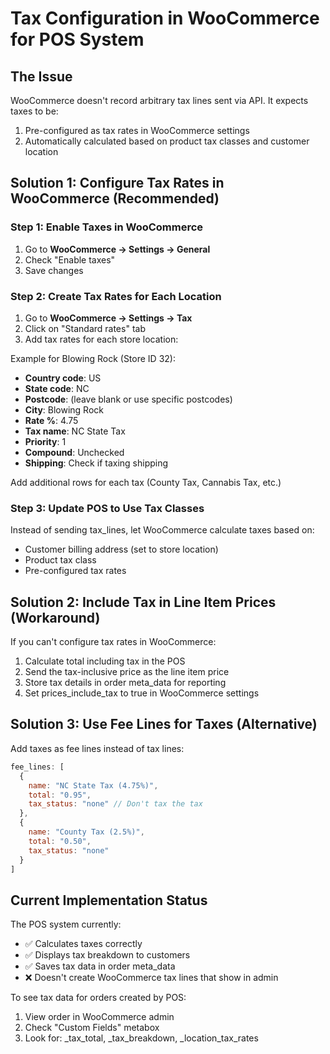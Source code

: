 # Tax Configuration in WooCommerce for POS System

## The Issue

WooCommerce doesn't record arbitrary tax lines sent via API. It expects taxes to be:
1. Pre-configured as tax rates in WooCommerce settings
2. Automatically calculated based on product tax classes and customer location

## Solution 1: Configure Tax Rates in WooCommerce (Recommended)

### Step 1: Enable Taxes in WooCommerce
1. Go to **WooCommerce → Settings → General**
2. Check "Enable taxes"
3. Save changes

### Step 2: Create Tax Rates for Each Location
1. Go to **WooCommerce → Settings → Tax**
2. Click on "Standard rates" tab
3. Add tax rates for each store location:

Example for Blowing Rock (Store ID 32):
- **Country code**: US
- **State code**: NC  
- **Postcode**: (leave blank or use specific postcodes)
- **City**: Blowing Rock
- **Rate %**: 4.75
- **Tax name**: NC State Tax
- **Priority**: 1
- **Compound**: Unchecked
- **Shipping**: Check if taxing shipping

Add additional rows for each tax (County Tax, Cannabis Tax, etc.)

### Step 3: Update POS to Use Tax Classes

Instead of sending tax_lines, let WooCommerce calculate taxes based on:
- Customer billing address (set to store location)
- Product tax class
- Pre-configured tax rates

## Solution 2: Include Tax in Line Item Prices (Workaround)

If you can't configure tax rates in WooCommerce:

1. Calculate total including tax in the POS
2. Send the tax-inclusive price as the line item price
3. Store tax details in order meta_data for reporting
4. Set prices_include_tax to true in WooCommerce settings

## Solution 3: Use Fee Lines for Taxes (Alternative)

Add taxes as fee lines instead of tax lines:

```javascript
fee_lines: [
  {
    name: "NC State Tax (4.75%)",
    total: "0.95",
    tax_status: "none" // Don't tax the tax
  },
  {
    name: "County Tax (2.5%)", 
    total: "0.50",
    tax_status: "none"
  }
]
```

## Current Implementation Status

The POS system currently:
- ✅ Calculates taxes correctly
- ✅ Displays tax breakdown to customers
- ✅ Saves tax data in order meta_data
- ❌ Doesn't create WooCommerce tax lines that show in admin

To see tax data for orders created by POS:
1. View order in WooCommerce admin
2. Check "Custom Fields" metabox
3. Look for: _tax_total, _tax_breakdown, _location_tax_rates 